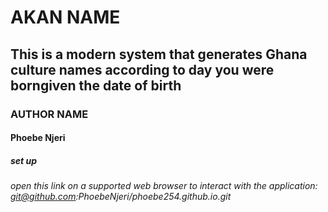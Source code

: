 # AKAN NAME
## This is a modern system that generates Ghana culture names according to day you were borngiven the date of birth
### AUTHOR NAME
#### Phoebe Njeri
##### set up
###### open this link on a supported web browser to interact with the application: git@github.com:PhoebeNjeri/phoebe254.github.io.git
